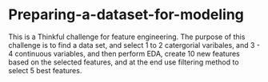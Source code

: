 # Preparing-a-dataset-for-modeling

This is a Thinkful challenge for feature engineering. The purpose of this challenge is to find a data set, 
and select 1 to 2 catergorial varibales, and 3 - 4 continuous variables, and then perform EDA, create 10 
new features based on the selected features, and at the end use filtering method to select 5 best features. 
